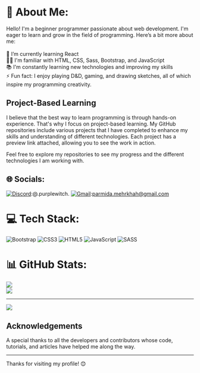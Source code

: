 # 💫 About Me:
Hello! I'm a beginner programmer passionate about web development. I'm eager to learn and grow in the field of programming. Here’s a bit more about me:<br><br>    🌱 I’m currently learning React<br>    👨‍💻 I'm familiar with HTML, CSS, Sass, Bootstrap, and JavaScript<br>    📚 I'm constantly learning new technologies and improving my skills<br>    ⚡ Fun fact: I enjoy playing D&D, gaming, and drawing sketches, all of which inspire my programming creativity.

## Project-Based Learning

I believe that the best way to learn programming is through hands-on experience. That's why I focus on project-based learning. My GitHub repositories include various projects that I have completed to enhance my skills and understanding of different technologies. Each project has a preview link attached, allowing you to see the work in action.

Feel free to explore my repositories to see my progress and the different technologies I am working with.


## 🌐 Socials:
[![Discord](https://img.shields.io/badge/Discord-%237289DA.svg?style=for-the-badge&logo=discord&logoColor=white)](https://discord.gg/@.purplewitch.):@.purplewitch.
[![Gmail](https://img.shields.io/badge/Gmail-D14836?style=for-the-badge&logo=gmail&logoColor=white)](mailto:parmida.mehrkhah@gmail.com):parmida.mehrkhah@gmail.com

# 💻 Tech Stack:
![Bootstrap](https://img.shields.io/badge/bootstrap-%238511FA.svg?style=for-the-badge&logo=bootstrap&logoColor=white) ![CSS3](https://img.shields.io/badge/css3-%231572B6.svg?style=for-the-badge&logo=css3&logoColor=white) ![HTML5](https://img.shields.io/badge/html5-%23E34F26.svg?style=for-the-badge&logo=html5&logoColor=white) ![JavaScript](https://img.shields.io/badge/javascript-%23323330.svg?style=for-the-badge&logo=javascript&logoColor=%23F7DF1E) ![SASS](https://img.shields.io/badge/SASS-hotpink.svg?style=for-the-badge&logo=SASS&logoColor=white)
# 📊 GitHub Stats:
![](https://github-readme-streak-stats.herokuapp.com/?user=Hexpur&theme=midnight-purple&hide_border=false)<br/>
![](https://github-readme-stats.vercel.app/api/top-langs/?username=Hexpur&theme=midnight-purple&hide_border=false&include_all_commits=true&count_private=false&layout=compact)

---
[![](https://visitcount.itsvg.in/api?id=Hexpur&icon=9&color=6)](https://visitcount.itsvg.in)

## Acknowledgements

A special thanks to all the developers and contributors whose code, tutorials, and articles have helped me along the way.

---

Thanks for visiting my profile! 😊

<!-- Proudly created with GPRM ( https://gprm.itsvg.in ) -->
